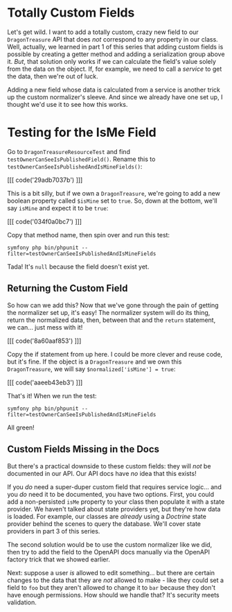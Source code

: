 # Totally Custom Fields

Let's get wild. I want to add a totally custom, crazy new field to
our `DragonTreasure` API that does *not* correspond to any property in our class.
Well, actually, we learned in part 1 of this series that adding custom fields is
possible by creating a getter method and adding a serialization group above it.
*But*, that solution only works if we can calculate the field's value solely from
the data on the object. If, for example, we need to call a *service* to get the
data, then we're out of luck.

Adding a new field whose data is calculated from a service is another trick up the
custom normalizer's sleeve. And since we already have one set up, I
thought we'd use it to see how this works.

# Testing for the IsMe Field

Go to `DragonTreasureResourceTest` and find
`testOwnerCanSeeIsPublishedField()`. Rename this to
`testOwnerCanSeeIsPublishedAndIsMineFields()`:

[[[ code('29adb7037b') ]]]

This is a bit silly, but if we own a `DragonTreasure`, we're going to add a new
boolean property called `$isMine` set to `true`. So, down at the bottom, we'll 
say `isMine` and expect it to be `true`:

[[[ code('034f0a0bc7') ]]]

Copy that method name, then spin over and run this test:

```terminal-silent
symfony php bin/phpunit --filter=testOwnerCanSeeIsPublishedAndIsMineFields
```

Tada! It's `null` because the field doesn't exist yet.

## Returning the Custom Field

So how can we add this? Now that we've gone through the pain of getting the
normalizer set up, it's easy! The normalizer system will do its thing,
return the normalized data, then, between that and the `return` statement,
we can... just mess with it!

[[[ code('8a60aaf853') ]]]

Copy the if statement from up here. I could be more clever and reuse code,
but it's fine. If the object is a `DragonTreasure` and we own this
`DragonTreasure`, we will say `$normalized['isMine'] = true`:

[[[ code('aaeeb43eb3') ]]]

That's it! When we run the test:

```terminal-silent
symfony php bin/phpunit --filter=testOwnerCanSeeIsPublishedAndIsMineFields
```

All green!

## Custom Fields Missing in the Docs

But there's a practical downside to these custom fields: they will *not* be
documented in our API. Our API docs have *no* idea that this exists!

If you *do* need a super-duper custom field that requires service logic...
and you *do* need it to be documented, you have two options. First, you could add
a non-persisted `isMe` property to your class then populate it with a state provider.
We haven't talked about state providers yet, but they're how data is loaded. For
example, our classes are *already* using a *Doctrine* state provider behind the
scenes to query the database. We'll cover state providers in part 3 of this series.

The second solution would be to use the custom normalizer like we did, then try
to add the field to the OpenAPI docs manually via the OpenAPI factory trick that
we showed earlier.

Next: suppose a user *is* allowed to edit something... but there are certain changes
to the data that they are *not* allowed to make - like they could set a field to
`foo` but they aren't allowed to change it to `bar` because they don't have enough
permissions. How should we handle that? It's security meets validation.
